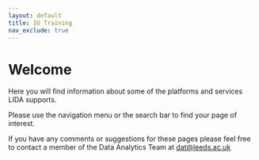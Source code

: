 ```yaml
---
layout: default
title: IG Training
nav_exclude: true
---
```


# Welcome 

Here you will find information about some of the platforms and services LIDA supports.

Please use the navigation menu or the search bar to find your page of interest.

If you have any comments or suggestions for these pages please feel free to contact a member of the Data Analytics Team at [dat@leeds.ac.uk](mailto:dat@leeds.ac.uk
)
